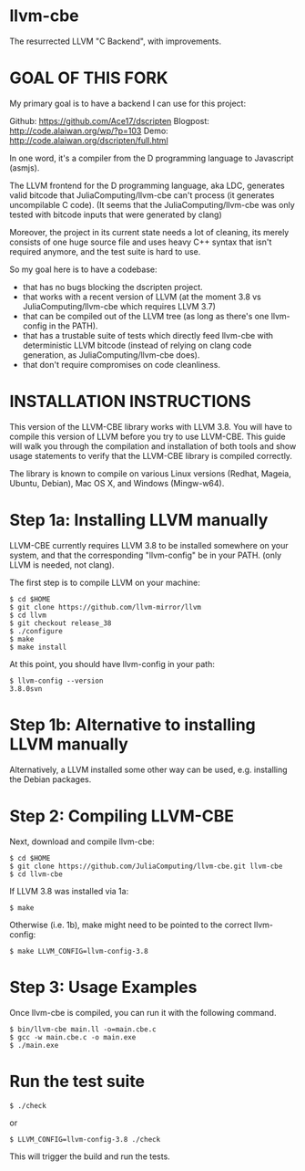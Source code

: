 llvm-cbe
========

The resurrected LLVM "C Backend", with improvements.

GOAL OF THIS FORK
=================

My primary goal is to have a backend I can use for this project:

Github: https://github.com/Ace17/dscripten
Blogpost: http://code.alaiwan.org/wp/?p=103
Demo: http://code.alaiwan.org/dscripten/full.html

In one word, it's a compiler from the D programming language to Javascript (asmjs).

The LLVM frontend for the D programming language, aka LDC, generates valid bitcode that JuliaComputing/llvm-cbe can't process (it generates uncompilable C code).
(It seems that the JuliaComputing/llvm-cbe was only tested with bitcode inputs that were generated by clang)

Moreover, the project in its current state needs a lot of cleaning, its merely consists of one huge source file and uses heavy C++ syntax that isn't required anymore, and the test suite is hard to use.

So my goal here is to have a codebase:
- that has no bugs blocking the dscripten project.
- that works with a recent version of LLVM (at the moment 3.8 vs JuliaComputing/llvm-cbe which requires LLVM 3.7)
- that can be compiled out of the LLVM tree (as long as there's one llvm-config in the PATH).
- that has a trustable suite of tests which directly feed llvm-cbe with deterministic LLVM bitcode (instead of relying on clang code generation, as JuliaComputing/llvm-cbe does).
- that don't require compromises on code cleanliness.


INSTALLATION INSTRUCTIONS
=========================

This version of the LLVM-CBE library works with LLVM 3.8. You will have to
compile this version of LLVM before you try to use LLVM-CBE. This
guide will walk you through the compilation and installation of both
tools and show usage statements to verify that the LLVM-CBE library is
compiled correctly.

The library is known to compile on various Linux versions (Redhat,
Mageia, Ubuntu, Debian), Mac OS X, and Windows (Mingw-w64).

Step 1a: Installing LLVM manually
=======================

LLVM-CBE currently requires LLVM 3.8 to be installed somewhere on your system,
and that the corresponding "llvm-config" be in your PATH.
(only LLVM is needed, not clang).

The first step is to compile LLVM on your machine:

```
$ cd $HOME
$ git clone https://github.com/llvm-mirror/llvm
$ cd llvm
$ git checkout release_38
$ ./configure
$ make
$ make install
```

At this point, you should have llvm-config in your path:
```
$ llvm-config --version
3.8.0svn
```

Step 1b: Alternative to installing LLVM manually
=======================

Alternatively, a LLVM installed some other way can be used, e.g. installing the Debian packages.

Step 2: Compiling LLVM-CBE
==========================

Next, download and compile llvm-cbe:
```
$ cd $HOME
$ git clone https://github.com/JuliaComputing/llvm-cbe.git llvm-cbe
$ cd llvm-cbe
```

If LLVM 3.8 was installed via 1a:
```
$ make
```

Otherwise (i.e. 1b), make might need to be pointed to the correct llvm-config:
```
$ make LLVM_CONFIG=llvm-config-3.8
```

Step 3: Usage Examples
======================

Once llvm-cbe is compiled, you can run it with the following command.
```
$ bin/llvm-cbe main.ll -o=main.cbe.c
$ gcc -w main.cbe.c -o main.exe
$ ./main.exe
```

Run the test suite
==================
```
$ ./check
```

or
```
$ LLVM_CONFIG=llvm-config-3.8 ./check
```


This will trigger the build and run the tests.

